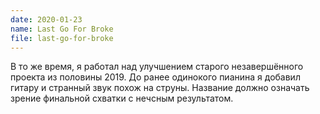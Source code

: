 ```yaml
---
date: 2020-01-23
name: Last Go For Broke
file: last-go-for-broke
---
```


В то же время, я работал над улучшением старого незавершённого проекта из половины 2019. До ранее одинокого пианина я добавил гитару и странный звук похож на струны. Название должно означать зрение финальной схватки с нечсным результатом.